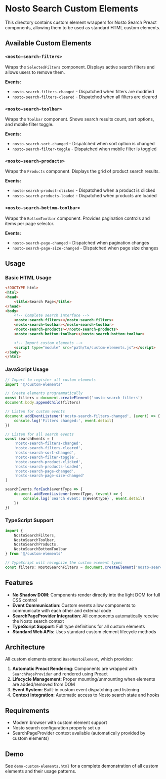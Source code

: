 # Nosto Search Custom Elements

This directory contains custom element wrappers for Nosto Search Preact components, allowing them to be used as standard HTML custom elements.

## Available Custom Elements

### `<nosto-search-filters>`
Wraps the `SelectedFilters` component. Displays active search filters and allows users to remove them.

**Events:**
- `nosto-search-filters-changed` - Dispatched when filters are modified
- `nosto-search-filters-cleared` - Dispatched when all filters are cleared

### `<nosto-search-toolbar>`
Wraps the `Toolbar` component. Shows search results count, sort options, and mobile filter toggle.

**Events:**
- `nosto-search-sort-changed` - Dispatched when sort option is changed
- `nosto-search-filter-toggle` - Dispatched when mobile filter is toggled

### `<nosto-search-products>`
Wraps the `Products` component. Displays the grid of product search results.

**Events:**
- `nosto-search-product-clicked` - Dispatched when a product is clicked
- `nosto-search-products-loaded` - Dispatched when products are loaded

### `<nosto-search-bottom-toolbar>`
Wraps the `BottomToolbar` component. Provides pagination controls and items per page selector.

**Events:**
- `nosto-search-page-changed` - Dispatched when pagination changes
- `nosto-search-page-size-changed` - Dispatched when page size changes

## Usage

### Basic HTML Usage

```html
<!DOCTYPE html>
<html>
<head>
    <title>Search Page</title>
</head>
<body>
    <!-- Complete search interface -->
    <nosto-search-filters></nosto-search-filters>
    <nosto-search-toolbar></nosto-search-toolbar>
    <nosto-search-products></nosto-search-products>
    <nosto-search-bottom-toolbar></nosto-search-bottom-toolbar>

    <!-- Import custom elements -->
    <script type="module" src="path/to/custom-elements.js"></script>
</body>
</html>
```

### JavaScript Usage

```javascript
// Import to register all custom elements
import '@/custom-elements'

// Create elements programmatically
const filters = document.createElement('nosto-search-filters')
document.body.appendChild(filters)

// Listen for custom events
document.addEventListener('nosto-search-filters-changed', (event) => {
    console.log('Filters changed:', event.detail)
})

// Listen for all search events
const searchEvents = [
    'nosto-search-filters-changed',
    'nosto-search-filters-cleared',
    'nosto-search-sort-changed',
    'nosto-search-filter-toggle',
    'nosto-search-product-clicked',
    'nosto-search-products-loaded',
    'nosto-search-page-changed',
    'nosto-search-page-size-changed'
]

searchEvents.forEach(eventType => {
    document.addEventListener(eventType, (event) => {
        console.log(`Search event: ${eventType}`, event.detail)
    })
})
```

### TypeScript Support

```typescript
import { 
    NostoSearchFilters, 
    NostoSearchToolbar, 
    NostoSearchProducts, 
    NostoSearchBottomToolbar 
} from '@/custom-elements'

// TypeScript will recognize the custom element types
const filters: NostoSearchFilters = document.createElement('nosto-search-filters')
```

## Features

- **No Shadow DOM**: Components render directly into the light DOM for full CSS control
- **Event Communication**: Custom events allow components to communicate with each other and external code
- **SearchPageProvider Integration**: All components automatically receive the Nosto search context
- **TypeScript Support**: Full type definitions for all custom elements
- **Standard Web APIs**: Uses standard custom element lifecycle methods

## Architecture

All custom elements extend `BaseNostoElement`, which provides:

1. **Automatic Preact Rendering**: Components are wrapped with `SearchPageProvider` and rendered using Preact
2. **Lifecycle Management**: Proper mounting/unmounting when elements are added/removed from DOM
3. **Event System**: Built-in custom event dispatching and listening
4. **Context Integration**: Automatic access to Nosto search state and hooks

## Requirements

- Modern browser with custom element support
- Nosto search configuration properly set up
- SearchPageProvider context available (automatically provided by custom elements)

## Demo

See `demo-custom-elements.html` for a complete demonstration of all custom elements and their usage patterns.